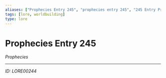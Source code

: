 ```yaml
---
aliases: ["Prophecies Entry 245", "prophecies entry 245", "245 Entry Prophecies"]
tags: [lore, worldbuilding]
type: lore
---
```


# Prophecies Entry 245

*Prophecies*

---
*ID: LORE00244*